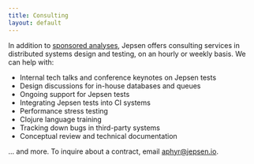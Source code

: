 ```yaml
---
title: Consulting
layout: default
---
```


In addition to [sponsored analyses](/analyses.html), Jepsen offers consulting
services in distributed systems design and testing, on an hourly or weekly
basis. We can help with:

- Internal tech talks and conference keynotes on Jepsen tests
- Design discussions for in-house databases and queues
- Ongoing support for Jepsen tests
- Integrating Jepsen tests into CI systems
- Performance stress testing
- Clojure language training
- Tracking down bugs in third-party systems
- Conceptual review and technical documentation

... and more. To inquire about a contract, email <a
href="mailto:aphyr@jepsen.io">aphyr@jepsen.io</a>.
